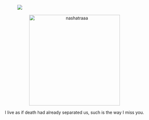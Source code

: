 ‎ ‎ ‎ ‎ ‎ ‎ ‎ ‎ ‎ ‎ ‎ ‎ ‎ ‎ ‎ ‎‎ ![](https://komarev.com/ghpvc/?username=seildirectory&label=nashelaide+yuri&color=red&base=25070&abbreviated=true)
<p align="center">
    <img width="300" src="https://64.media.tumblr.com/35c6f909277553ee80a028bf0fc26f2f/47e8e0544f703b62-57/s1280x1920/58ad496065008524448bd8cc36bfd41e1e35e239.pnj" alt="nashatraaa">
</p>


<p align="center">
 I live as if death had already separated us, such is the way I miss you.
</p>
